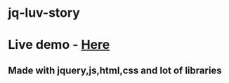 # jq-luv-story

# Live demo - <a href="https://sssccc-sadads.netlify.app/">Here</a>

## Made with jquery,js,html,css and lot of libraries
